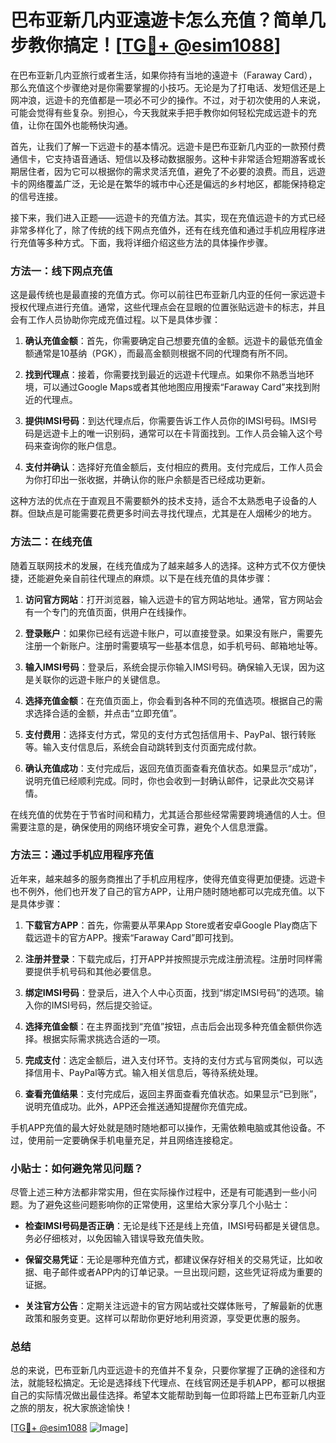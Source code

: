 # 巴布亚新几内亚遠遊卡怎么充值？简单几步教你搞定！[[TG💪+ @esim1088](https://t.me/s/esim1088)]

在巴布亚新几内亚旅行或者生活，如果你持有当地的遠遊卡（Faraway Card），那么充值这个步骤绝对是你需要掌握的小技巧。无论是为了打电话、发短信还是上网冲浪，远遊卡的充值都是一项必不可少的操作。不过，对于初次使用的人来说，可能会觉得有些复杂。别担心，今天我就来手把手教你如何轻松完成远遊卡的充值，让你在国外也能畅快沟通。

首先，让我们了解一下远遊卡的基本情况。远遊卡是巴布亚新几内亚的一款预付费通信卡，它支持语音通话、短信以及移动数据服务。这种卡非常适合短期游客或长期居住者，因为它可以根据你的需求灵活充值，避免了不必要的浪费。而且，远遊卡的网络覆盖广泛，无论是在繁华的城市中心还是偏远的乡村地区，都能保持稳定的信号连接。

接下来，我们进入正题——远遊卡的充值方法。其实，现在充值远遊卡的方式已经非常多样化了，除了传统的线下网点充值外，还有在线充值和通过手机应用程序进行充值等多种方式。下面，我将详细介绍这些方法的具体操作步骤。

### 方法一：线下网点充值

这是最传统也是最直接的充值方式。你可以前往巴布亚新几内亚的任何一家远遊卡授权代理点进行充值。通常，这些代理点会在显眼的位置张贴远遊卡的标志，并且会有工作人员协助你完成充值过程。以下是具体步骤：

1. **确认充值金额**：首先，你需要确定自己想要充值的金额。远遊卡的最低充值金额通常是10基纳（PGK），而最高金额则根据不同的代理商有所不同。
   
2. **找到代理点**：接着，你需要找到最近的远遊卡代理点。如果你不熟悉当地环境，可以通过Google Maps或者其他地图应用搜索“Faraway Card”来找到附近的代理点。

3. **提供IMSI号码**：到达代理点后，你需要告诉工作人员你的IMSI号码。IMSI号码是远遊卡上的唯一识别码，通常可以在卡背面找到。工作人员会输入这个号码来查询你的账户信息。

4. **支付并确认**：选择好充值金额后，支付相应的费用。支付完成后，工作人员会为你打印出一张收据，并确认你的账户余额是否已经成功更新。

这种方法的优点在于直观且不需要额外的技术支持，适合不太熟悉电子设备的人群。但缺点是可能需要花费更多时间去寻找代理点，尤其是在人烟稀少的地方。

### 方法二：在线充值

随着互联网技术的发展，在线充值成为了越来越多人的选择。这种方式不仅方便快捷，还能避免亲自前往代理点的麻烦。以下是在线充值的具体步骤：

1. **访问官方网站**：打开浏览器，输入远遊卡的官方网站地址。通常，官方网站会有一个专门的充值页面，供用户在线操作。

2. **登录账户**：如果你已经有远遊卡账户，可以直接登录。如果没有账户，需要先注册一个新账户。注册时需要填写一些基本信息，如手机号码、邮箱地址等。

3. **输入IMSI号码**：登录后，系统会提示你输入IMSI号码。确保输入无误，因为这是关联你的远遊卡账户的关键信息。

4. **选择充值金额**：在充值页面上，你会看到各种不同的充值选项。根据自己的需求选择合适的金额，并点击“立即充值”。

5. **支付费用**：选择支付方式，常见的支付方式包括信用卡、PayPal、银行转账等。输入支付信息后，系统会自动跳转到支付页面完成付款。

6. **确认充值成功**：支付完成后，返回充值页面查看充值状态。如果显示“成功”，说明充值已经顺利完成。同时，你也会收到一封确认邮件，记录此次交易详情。

在线充值的优势在于节省时间和精力，尤其适合那些经常需要跨境通信的人士。但需要注意的是，确保使用的网络环境安全可靠，避免个人信息泄露。

### 方法三：通过手机应用程序充值

近年来，越来越多的服务商推出了手机应用程序，使得充值变得更加便捷。远遊卡也不例外，他们也开发了自己的官方APP，让用户随时随地都可以完成充值。以下是具体步骤：

1. **下载官方APP**：首先，你需要从苹果App Store或者安卓Google Play商店下载远遊卡的官方APP。搜索“Faraway Card”即可找到。

2. **注册并登录**：下载完成后，打开APP并按照提示完成注册流程。注册时同样需要提供手机号码和其他必要信息。

3. **绑定IMSI号码**：登录后，进入个人中心页面，找到“绑定IMSI号码”的选项。输入你的IMSI号码，然后提交验证。

4. **选择充值金额**：在主界面找到“充值”按钮，点击后会出现多种充值金额供你选择。根据实际需求挑选合适的一项。

5. **完成支付**：选定金额后，进入支付环节。支持的支付方式与官网类似，可以选择信用卡、PayPal等方式。输入相关信息后，等待系统处理。

6. **查看充值结果**：支付完成后，返回主界面查看充值状态。如果显示“已到账”，说明充值成功。此外，APP还会推送通知提醒你充值完成。

手机APP充值的最大好处就是随时随地都可以操作，无需依赖电脑或其他设备。不过，使用前一定要确保手机电量充足，并且网络连接稳定。

### 小贴士：如何避免常见问题？

尽管上述三种方法都非常实用，但在实际操作过程中，还是有可能遇到一些小问题。为了避免这些问题影响你的正常使用，这里给大家分享几个小贴士：

- **检查IMSI号码是否正确**：无论是线下还是线上充值，IMSI号码都是关键信息。务必仔细核对，以免因输入错误导致充值失败。

- **保留交易凭证**：无论是哪种充值方式，都建议保存好相关的交易凭证，比如收据、电子邮件或者APP内的订单记录。一旦出现问题，这些凭证将成为重要的证据。

- **关注官方公告**：定期关注远遊卡的官方网站或社交媒体账号，了解最新的优惠政策和服务变更。这样可以帮助你更好地利用资源，享受更优惠的服务。

### 总结

总的来说，巴布亚新几内亚远遊卡的充值并不复杂，只要你掌握了正确的途径和方法，就能轻松搞定。无论是选择线下代理点、在线官网还是手机APP，都可以根据自己的实际情况做出最佳选择。希望本文能帮助到每一位即将踏上巴布亚新几内亚之旅的朋友，祝大家旅途愉快！

[[TG💪+ @esim1088](https://t.me/s/esim1088) ![Image](https://i.postimg.cc/4NQfJmqS/Snipaste-2025-05-13-00-14-12.png)]